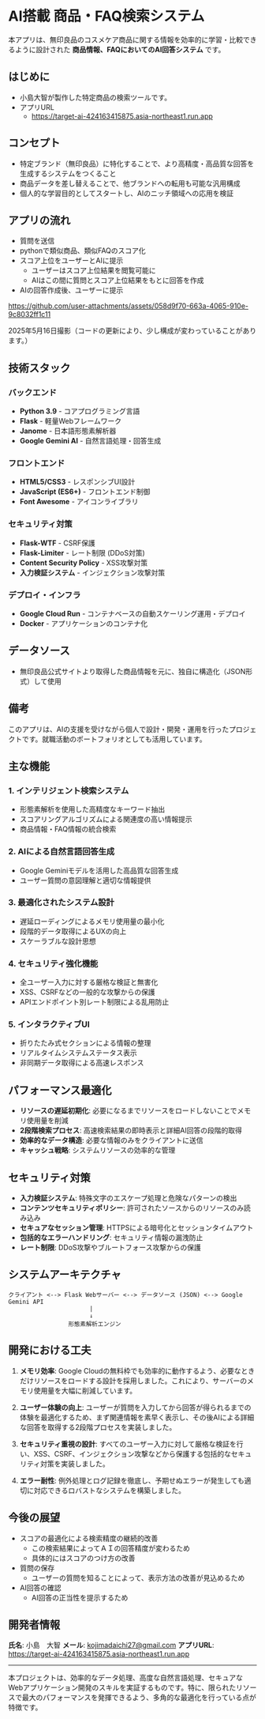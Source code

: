 # AI搭載 商品・FAQ検索システム

本アプリは、無印良品のコスメケア商品に関する情報を効率的に学習・比較できるように設計された **商品情報、FAQにおいてのAI回答システム** です。  

## はじめに

- 小島大智が製作した特定商品の検索ツールです。
- アプリURL
  - https://target-ai-424163415875.asia-northeast1.run.app

## コンセプト

- 特定ブランド（無印良品）に特化することで、より高精度・高品質な回答を生成するシステムをつくること
- 商品データを差し替えることで、他ブランドへの転用も可能な汎用構成
- 個人的な学習目的としてスタートし、AIのニッチ領域への応用を検証

## アプリの流れ

- 質問を送信
- pythonで類似商品、類似FAQのスコア化
- スコア上位をユーザーとAIに提示
  - ユーザーはスコア上位結果を閲覧可能に
  - AIはこの間に質問とスコア上位結果をもとに回答を作成
- AIの回答作成後、ユーザーに提示



https://github.com/user-attachments/assets/058d9f70-663a-4065-910e-9c8032ff1c11






2025年5月16日撮影（コードの更新により、少し構成が変わっていることがあります。）

## 技術スタック

### バックエンド
- **Python 3.9** - コアプログラミング言語
- **Flask** - 軽量Webフレームワーク
- **Janome** - 日本語形態素解析器
- **Google Gemini AI** - 自然言語処理・回答生成

### フロントエンド
- **HTML5/CSS3** - レスポンシブUI設計
- **JavaScript (ES6+)** - フロントエンド制御
- **Font Awesome** - アイコンライブラリ

### セキュリティ対策
- **Flask-WTF** - CSRF保護
- **Flask-Limiter** - レート制限 (DDoS対策)
- **Content Security Policy** - XSS攻撃対策
- **入力検証システム** - インジェクション攻撃対策

### デプロイ・インフラ
- **Google Cloud Run** - コンテナベースの自動スケーリング運用・デプロイ
- **Docker** - アプリケーションのコンテナ化

## データソース

- 無印良品公式サイトより取得した商品情報を元に、独自に構造化（JSON形式）して使用

## 備考
このアプリは、AIの支援を受けながら個人で設計・開発・運用を行ったプロジェクトです。就職活動のポートフォリオとしても活用しています。

## 主な機能

### 1. インテリジェント検索システム
- 形態素解析を使用した高精度なキーワード抽出
- スコアリングアルゴリズムによる関連度の高い情報提示
- 商品情報・FAQ情報の統合検索

### 2. AIによる自然言語回答生成
- Google Geminiモデルを活用した高品質な回答生成
- ユーザー質問の意図理解と適切な情報提供

### 3. 最適化されたシステム設計
- 遅延ローディングによるメモリ使用量の最小化
- 段階的データ取得によるUXの向上
- スケーラブルな設計思想

### 4. セキュリティ強化機能
- 全ユーザー入力に対する厳格な検証と無害化
- XSS、CSRFなどの一般的な攻撃からの保護
- APIエンドポイント別レート制限による乱用防止

### 5. インタラクティブUI
- 折りたたみ式セクションによる情報の整理
- リアルタイムシステムステータス表示
- 非同期データ取得による高速レスポンス

## パフォーマンス最適化

- **リソースの遅延初期化**: 必要になるまでリソースをロードしないことでメモリ使用量を削減
- **2段階検索プロセス**: 高速検索結果の即時表示と詳細AI回答の段階的取得
- **効率的なデータ構造**: 必要な情報のみをクライアントに送信
- **キャッシュ戦略**: システムリソースの効率的な管理

## セキュリティ対策

- **入力検証システム**: 特殊文字のエスケープ処理と危険なパターンの検出
- **コンテンツセキュリティポリシー**: 許可されたソースからのリソースのみ読み込み
- **セキュアなセッション管理**: HTTPSによる暗号化とセッションタイムアウト
- **包括的なエラーハンドリング**: セキュリティ情報の漏洩防止
- **レート制限**: DDoS攻撃やブルートフォース攻撃からの保護

## システムアーキテクチャ

```
クライアント <--> Flask Webサーバー <--> データソース (JSON) <--> Google Gemini API
                       |
                       ↓
                 形態素解析エンジン
```

## 開発における工夫

1. **メモリ効率**: Google Cloudの無料枠でも効率的に動作するよう、必要なときだけリソースをロードする設計を採用しました。これにより、サーバーのメモリ使用量を大幅に削減しています。

2. **ユーザー体験の向上**: ユーザーが質問を入力してから回答が得られるまでの体験を最適化するため、まず関連情報を素早く表示し、その後AIによる詳細な回答を取得する2段階プロセスを実装しました。

3. **セキュリティ重視の設計**: すべてのユーザー入力に対して厳格な検証を行い、XSS、CSRF、インジェクション攻撃などから保護する包括的なセキュリティ対策を実装しました。

4. **エラー耐性**: 例外処理とログ記録を徹底し、予期せぬエラーが発生しても適切に対応できるロバストなシステムを構築しました。

## 今後の展望

- スコアの最適化による検索精度の継続的改善
  - この検索結果によってＡＩの回答精度が変わるため
  - 具体的にはスコアのつけ方の改善
- 質問の保存
  - ユーザーの質問を知ることによって、表示方法の改善が見込めるため
- AI回答の確認
  - AI回答の正当性を提示するため

## 開発者情報

**氏名**: 小島　大智
**メール**: kojimadaichi27@gmail.com
**アプリURL**: https://target-ai-424163415875.asia-northeast1.run.app



---

本プロジェクトは、効率的なデータ処理、高度な自然言語処理、セキュアなWebアプリケーション開発のスキルを実証するものです。特に、限られたリソースで最大のパフォーマンスを発揮できるよう、多角的な最適化を行っている点が特徴です。
